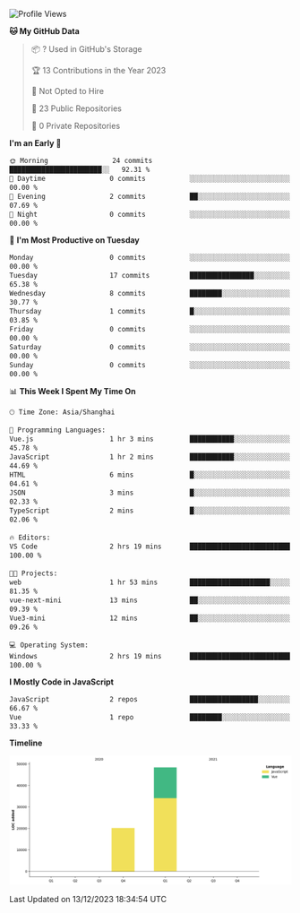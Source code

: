 <!--START_SECTION:waka-->
![Profile Views](http://img.shields.io/badge/Profile%20Views-61-blue)

**🐱 My GitHub Data** 

> 📦 ? Used in GitHub's Storage 
 > 
> 🏆 13 Contributions in the Year 2023
 > 
> 🚫 Not Opted to Hire
 > 
> 📜 23 Public Repositories 
 > 
> 🔑 0 Private Repositories 
 > 
**I'm an Early 🐤** 

```text
🌞 Morning                24 commits          ███████████████████████░░   92.31 % 
🌆 Daytime                0 commits           ░░░░░░░░░░░░░░░░░░░░░░░░░   00.00 % 
🌃 Evening                2 commits           ██░░░░░░░░░░░░░░░░░░░░░░░   07.69 % 
🌙 Night                  0 commits           ░░░░░░░░░░░░░░░░░░░░░░░░░   00.00 % 
```
📅 **I'm Most Productive on Tuesday** 

```text
Monday                   0 commits           ░░░░░░░░░░░░░░░░░░░░░░░░░   00.00 % 
Tuesday                  17 commits          ████████████████░░░░░░░░░   65.38 % 
Wednesday                8 commits           ████████░░░░░░░░░░░░░░░░░   30.77 % 
Thursday                 1 commits           █░░░░░░░░░░░░░░░░░░░░░░░░   03.85 % 
Friday                   0 commits           ░░░░░░░░░░░░░░░░░░░░░░░░░   00.00 % 
Saturday                 0 commits           ░░░░░░░░░░░░░░░░░░░░░░░░░   00.00 % 
Sunday                   0 commits           ░░░░░░░░░░░░░░░░░░░░░░░░░   00.00 % 
```


📊 **This Week I Spent My Time On** 

```text
🕑︎ Time Zone: Asia/Shanghai

💬 Programming Languages: 
Vue.js                   1 hr 3 mins         ███████████░░░░░░░░░░░░░░   45.78 % 
JavaScript               1 hr 2 mins         ███████████░░░░░░░░░░░░░░   44.69 % 
HTML                     6 mins              █░░░░░░░░░░░░░░░░░░░░░░░░   04.61 % 
JSON                     3 mins              █░░░░░░░░░░░░░░░░░░░░░░░░   02.33 % 
TypeScript               2 mins              █░░░░░░░░░░░░░░░░░░░░░░░░   02.06 % 

🔥 Editors: 
VS Code                  2 hrs 19 mins       █████████████████████████   100.00 % 

🐱‍💻 Projects: 
web                      1 hr 53 mins        ████████████████████░░░░░   81.35 % 
vue-next-mini            13 mins             ██░░░░░░░░░░░░░░░░░░░░░░░   09.39 % 
Vue3-mini                12 mins             ██░░░░░░░░░░░░░░░░░░░░░░░   09.26 % 

💻 Operating System: 
Windows                  2 hrs 19 mins       █████████████████████████   100.00 % 
```

**I Mostly Code in JavaScript** 

```text
JavaScript               2 repos             █████████████████░░░░░░░░   66.67 % 
Vue                      1 repo              ████████░░░░░░░░░░░░░░░░░   33.33 % 
```



**Timeline**

![Lines of Code chart](https://raw.githubusercontent.com/2359992750/2359992750/main/assets/bar_graph.png)


 Last Updated on 13/12/2023 18:34:54 UTC
<!--END_SECTION:waka-->
